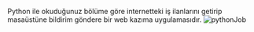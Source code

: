 Python ile okuduğunuz bölüme göre internetteki iş ilanlarını getirip masaüstüne bildirim göndere bir web kazıma uygulamasıdır. 
![pythonJob](https://github.com/furkancakmaker/Python-web-scraping-job-listing-application/assets/116164889/283efd03-01bf-4ad6-b3f7-49c9e09f82fb)

